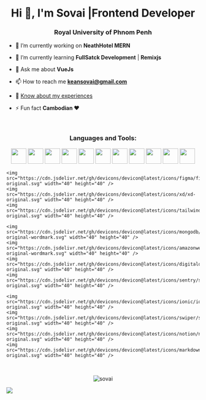 <h1 align="center">Hi 👋, I'm Sovai |Frontend Developer </h1>
<h3 align="center">Royal University of Phnom Penh</h3>

- 🔭 I’m currently working on **NeathHotel MERN**

- 🌱 I’m currently learning **FullSatck Development** | **Remixjs**

- 💬 Ask me about **VueJs**

- 📫 How to reach me [**keansovai@gmail.com**](mailto:keansovai@gmail.com)

- 📄 [Know about my experiences](https://sovai.dev)

- ⚡ Fun fact **Cambodian ❤️**

&nbsp;

<h3 align="center">Languages and Tools:</h3>
<p align="center"> 
    <img src="https://cdn.jsdelivr.net/gh/devicons/devicon@latest/icons/vuejs/vuejs-original.svg" width="40" height="40"/>
    <img src="https://cdn.jsdelivr.net/gh/devicons/devicon@latest/icons/nuxtjs/nuxtjs-original.svg" width="40" height="40"/>    
    <img src="https://cdn.jsdelivr.net/gh/devicons/devicon@latest/icons/react/react-original.svg" width="40" height="40"/>
    <img src="https://cdn.jsdelivr.net/gh/devicons/devicon@latest/icons/nextjs/nextjs-original.svg" width="40" height="40"/>
    <img src="https://cdn.jsdelivr.net/gh/devicons/devicon@latest/icons/angular/angular-plain.svg" width="40" height="40"/>
    <img src="https://cdn.jsdelivr.net/gh/devicons/devicon@latest/icons/nodejs/nodejs-original.svg" width="40" height="40" />
    <img src="https://cdn.jsdelivr.net/gh/devicons/devicon@latest/icons/postman/postman-original.svg" width="40" height="40" />
    <img src="https://cdn.jsdelivr.net/gh/devicons/devicon@latest/icons/pnpm/pnpm-original.svg" width="40" height="40" />
    <img src="https://cdn.jsdelivr.net/gh/devicons/devicon@latest/icons/npm/npm-original-wordmark.svg" width="40" height="40" />
    <img src="https://cdn.jsdelivr.net/gh/devicons/devicon@latest/icons/vitejs/vitejs-original.svg" width="40" height="40" />
    <img src="https://cdn.jsdelivr.net/gh/devicons/devicon@latest/icons/playwright/playwright-original.svg" width="40" height="40"/>
    
    <img src="https://cdn.jsdelivr.net/gh/devicons/devicon@latest/icons/figma/figma-original.svg" width="40" height="40" />
    <img src="https://cdn.jsdelivr.net/gh/devicons/devicon@latest/icons/xd/xd-original.svg" width="40" height="40" />
    <img src="https://cdn.jsdelivr.net/gh/devicons/devicon@latest/icons/tailwindcss/tailwindcss-original.svg" width="40" height="40" />

    <img src="https://cdn.jsdelivr.net/gh/devicons/devicon@latest/icons/mongodb/mongodb-original-wordmark.svg" width="40" height="40" />
    <img src="https://cdn.jsdelivr.net/gh/devicons/devicon@latest/icons/amazonwebservices/amazonwebservices-original-wordmark.svg" width="40" height="40" />
    <img src="https://cdn.jsdelivr.net/gh/devicons/devicon@latest/icons/digitalocean/digitalocean-original.svg" width="40" height="40" />
    <img src="https://cdn.jsdelivr.net/gh/devicons/devicon@latest/icons/sentry/sentry-original.svg" width="40" height="40" />

    <img src="https://cdn.jsdelivr.net/gh/devicons/devicon@latest/icons/ionic/ionic-original.svg" width="40" height="40" />
    <img src="https://cdn.jsdelivr.net/gh/devicons/devicon@latest/icons/swiper/swiper-original.svg" width="40" height="40" />
    <img src="https://cdn.jsdelivr.net/gh/devicons/devicon@latest/icons/notion/notion-original.svg" width="40" height="40" />
    <img src="https://cdn.jsdelivr.net/gh/devicons/devicon@latest/icons/markdown/markdown-original.svg" width="40" height="40" />

</p>

&nbsp;

<div align="center">
    <img align="center" src="https://github-readme-stats.vercel.app/api?username=sovai&show_icons=true&theme=dark&locale=en" alt="sovai" />
</div>


![](https://komarev.com/ghpvc/?username=sovai)
